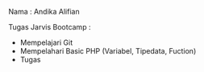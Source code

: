 Nama : Andika Alifian

Tugas Jarvis Bootcamp : 
- Mempelajari Git
- Mempelahari Basic PHP (Variabel, Tipedata, Fuction)
- Tugas

